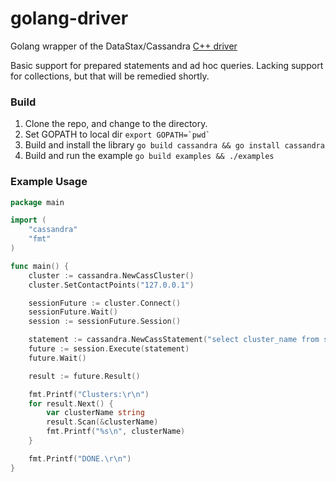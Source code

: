 golang-driver
=============

Golang wrapper of the DataStax/Cassandra [C++ driver](https://github.com/datastax/cpp-driver)

Basic support for prepared statements and ad hoc queries. Lacking support for collections, but that will be remedied shortly.

### Build

1. Clone the repo, and change to the directory.
1. Set GOPATH to local dir ```export GOPATH=`pwd` ```
1. Build and install the library ```go build cassandra && go install cassandra```
1. Build and run the example ```go build examples && ./examples```

### Example Usage

```go
package main

import (
	"cassandra"
	"fmt"
)

func main() {
	cluster := cassandra.NewCassCluster()
	cluster.SetContactPoints("127.0.0.1")

	sessionFuture := cluster.Connect()
	sessionFuture.Wait()
	session := sessionFuture.Session()

	statement := cassandra.NewCassStatement("select cluster_name from system.local;", 0)
	future := session.Execute(statement)
	future.Wait()

	result := future.Result()

	fmt.Printf("Clusters:\r\n")
	for result.Next() {
		var clusterName string
		result.Scan(&clusterName)
		fmt.Printf("%s\n", clusterName)
	}

	fmt.Printf("DONE.\r\n")
}
```
